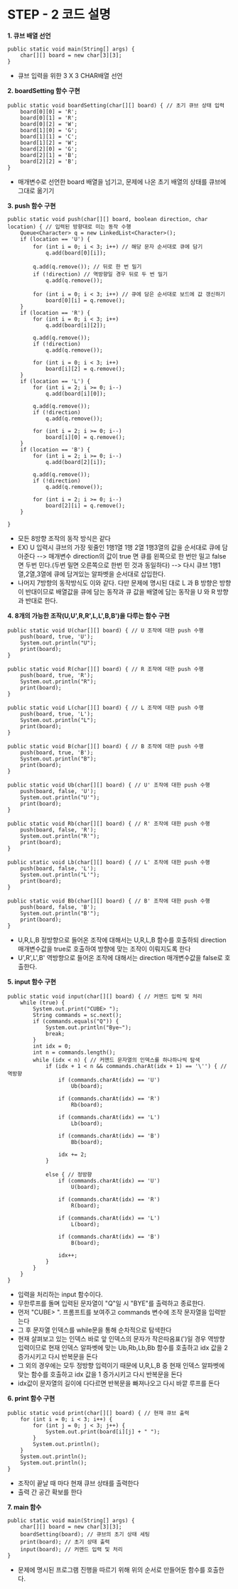 # STEP - 2 코드 설명 
**1. 큐브 배열 선언**
```
public static void main(String[] args) {
	char[][] board = new char[3][3];
}
```
* 큐브 입력을 위한 3 X 3 CHAR배열 선언

**2. boardSetting 함수 구현**
```
public static void boardSetting(char[][] board) { // 초기 큐브 상태 입력
    board[0][0] = 'R';
    board[0][1] = 'R';
    board[0][2] = 'W';
    board[1][0] = 'G';
    board[1][1] = 'C';
    board[1][2] = 'W';
    board[2][0] = 'G';
    board[2][1] = 'B';
    board[2][2] = 'B';
}
```

* 매개변수로 선언한 board 배열을 넘기고, 문제에 나온 초기 배열의 상태를 큐브에 그대로 옮기기

**3. push 함수 구현**
```
public static void push(char[][] board, boolean direction, char location) { // 입력된 방향대로 미는 동작 수행
    Queue<Character> q = new LinkedList<Character>();
    if (location == 'U') {
        for (int i = 0; i < 3; i++) // 해당 문자 순서대로 큐에 담기
            q.add(board[0][i]);

        q.add(q.remove()); // 뒤로 한 번 밀기
        if (!direction) // 역방향일 경우 뒤로 두 번 밀기
            q.add(q.remove());

        for (int i = 0; i < 3; i++) // 큐에 담은 순서대로 보드에 값 갱신하기
            board[0][i] = q.remove();
    }
    if (location == 'R') {
        for (int i = 0; i < 3; i++)
            q.add(board[i][2]);

        q.add(q.remove());
        if (!direction)
            q.add(q.remove());

        for (int i = 0; i < 3; i++)
            board[i][2] = q.remove();
    }
    if (location == 'L') {
        for (int i = 2; i >= 0; i--)
            q.add(board[i][0]);

        q.add(q.remove());
        if (!direction)
            q.add(q.remove());

        for (int i = 2; i >= 0; i--)
            board[i][0] = q.remove();
    }
    if (location == 'B') {
        for (int i = 2; i >= 0; i--)
            q.add(board[2][i]);

        q.add(q.remove());
        if (!direction)
            q.add(q.remove());

        for (int i = 2; i >= 0; i--)
            board[2][i] = q.remove();
    }

}
```

* 모든 8방향 조작의 동작 방식은 같다
* EX) U 입력시 큐브의 가장 윗줄인 1행1열 1행 2열 1행3열의 값을 순서대로 큐에 담아준다 
--> 매개변수 direction의 값이 true 면 큐를 왼쪽으로 한 번만 밀고 false면 두번 민다.(두번 밀면 오른쪽으로 한번 민 것과 동일하다) 
--> 다시 큐브 1행1열,2열,3열에 큐에 담겨있는 알파벳을 순서대로 삽입한다.
* 나머지 7방향의 동작방식도 이와 같다. 다만 문제에 명시된 대로 L 과 B 방향은 방향이 반대이므로 배열값을 큐에 담는 동작과 큐 값을 배열에 담는 동작을 U 와 R 방향과 반대로 한다.

**4. 8개의 가능한 조작(U,U',R,R',L,L',B,B')을 다루는 함수 구현**
```
public static void U(char[][] board) { // U 조작에 대한 push 수행 
    push(board, true, 'U');
    System.out.println("U");
    print(board);
}

public static void R(char[][] board) { // R 조작에 대한 push 수행 
    push(board, true, 'R');
    System.out.println("R");
    print(board);
}

public static void L(char[][] board) { // L 조작에 대한 push 수행 
    push(board, true, 'L');
    System.out.println("L");
    print(board);
}

public static void B(char[][] board) { // B 조작에 대한 push 수행 
    push(board, true, 'B');
    System.out.println("B");
    print(board);
}

public static void Ub(char[][] board) { // U' 조작에 대한 push 수행 
    push(board, false, 'U');
    System.out.println("U'");
    print(board);
}

public static void Rb(char[][] board) { // R' 조작에 대한 push 수행 
    push(board, false, 'R');
    System.out.println("R'");
    print(board);
}

public static void Lb(char[][] board) { // L' 조작에 대한 push 수행 
    push(board, false, 'L');
    System.out.println("L'");
    print(board);
}

public static void Bb(char[][] board) { // B' 조작에 대한 push 수행 
    push(board, false, 'B');
    System.out.println("B'");
    print(board);
}
```
* U,R,L,B 정방향으로 들어온 조작에 대해서는 U,R,L,B 함수를 호출하되 direction 매개변수값을 true로 호출하여 방향에 맞는 조작이 이뤄지도록 한다
* U',R',L',B' 역방향으로 들어온 조작에 대해서는 direction 매개변수값을 false로 호출한다. 

**5. input 함수 구현** 
```
public static void input(char[][] board) { // 커맨드 입력 및 처리
    while (true) {
        System.out.print("CUBE> ");
        String commands = sc.next();
        if (commands.equals("Q")) {
            System.out.println("Bye~");
            break;
        }
        int idx = 0;
        int n = commands.length();
        while (idx < n) { // 커맨드 문자열의 인덱스를 하나하나씩 탐색 
            if (idx + 1 < n && commands.charAt(idx + 1) == '\'') { // 역방향
                if (commands.charAt(idx) == 'U')
                    Ub(board);

                if (commands.charAt(idx) == 'R')
                    Rb(board);

                if (commands.charAt(idx) == 'L')
                    Lb(board);

                if (commands.charAt(idx) == 'B')
                    Bb(board);

                idx += 2;
            }

            else { // 정방향
                if (commands.charAt(idx) == 'U')
                    U(board);

                if (commands.charAt(idx) == 'R')
                    R(board);

                if (commands.charAt(idx) == 'L')
                    L(board);

                if (commands.charAt(idx) == 'B')
                    B(board);

                idx++;
            }
        }
    }
}
```

* 입력을 처리하는 input 함수이다.
* 무한루프를 돌며 입력된 문자열이 "Q"일 시 "BYE"를 출력하고 종료한다. 
* 먼저 "CUBE> ". 프롬프트를 보여주고 commands 변수에 조작 문자열을 입력받는다
* 그 후 문자열 인덱스를 while문을 통해 순차적으로 탐색한다
* 현재 살펴보고 있는 인덱스 바로 앞 인덱스의 문자가 작은따옴표(')일 경우 역방향 입력이므로 현재 인덱스 알파벳에 맞는 Ub,Rb,Lb,Bb 함수를 호출하고 idx 값을 2 증가시키고 다시 반복문을 돈다
* 그 외의 경우에는 모두 정방향 입력이기 때문에 U,R,L,B 중 현재 인덱스 알파벳에 맞는 함수를 호출하고 idx 값을 1 증가시키고 다시 반복문을 돈다
* idx값이 문자열의 길이에 다다르면 반복문을 빠져나오고 다시 바깥 루프를 돈다

**6. print 함수 구현**

```
public static void print(char[][] board) { // 현재 큐브 출력
    for (int i = 0; i < 3; i++) {
        for (int j = 0; j < 3; j++) {
            System.out.print(board[i][j] + " ");
        }
        System.out.println();
    }
    System.out.println();
    System.out.println();
}
```

* 조작이 끝날 때 마다 현재 큐브 상태를 출력한다
* 출력 간 공간 확보를 한다 

**7. main 함수**

```
public static void main(String[] args) {
    char[][] board = new char[3][3];
    boardSetting(board); // 큐브의 초기 상태 세팅
    print(board); // 초기 상태 출력
    input(board); // 커맨드 입력 및 처리
}
```

* 문제에 명시된 프로그램 진행을 따르기 위해 위의 순서로 만들어둔 함수를 호출한다.